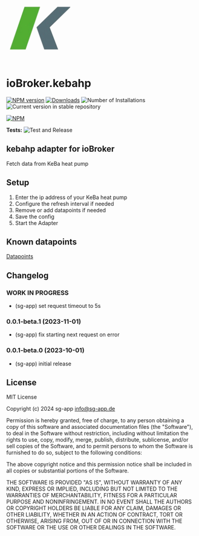 ![Logo](admin/kebahp.png)
# ioBroker.kebahp

[![NPM version](https://img.shields.io/npm/v/iobroker.kebahp.svg)](https://www.npmjs.com/package/iobroker.kebahp)
[![Downloads](https://img.shields.io/npm/dm/iobroker.kebahp.svg)](https://www.npmjs.com/package/iobroker.kebahp)
![Number of Installations](https://iobroker.live/badges/kebahp-installed.svg)
![Current version in stable repository](https://iobroker.live/badges/kebahp-stable.svg)

[![NPM](https://nodei.co/npm/iobroker.kebahp.png?downloads=true)](https://nodei.co/npm/iobroker.kebahp/)

**Tests:** ![Test and Release](https://github.com/sg-app/ioBroker.kebahp/workflows/Test%20and%20Release/badge.svg)

## kebahp adapter for ioBroker

Fetch data from KeBa heat pump

## Setup

1. Enter the ip address of your KeBa heat pump
1. Configure the refresh interval if needed
1. Remove or add datapoints if needed
1. Save the config
1. Start the Adapter

## Known datapoints

[Datapoints](./docs/datapoints.md)


## Changelog
<!--
	Placeholder for the next version (at the beginning of the line):
	### **WORK IN PROGRESS**
-->
### **WORK IN PROGRESS**
* (sg-app) set request timeout to 5s

### 0.0.1-beta.1 (2023-11-01)
* (sg-app) fix starting next request on error

### 0.0.1-beta.0 (2023-10-01)
* (sg-app) initial release

## License
MIT License

Copyright (c) 2024 sg-app <info@sg-app.de>

Permission is hereby granted, free of charge, to any person obtaining a copy
of this software and associated documentation files (the "Software"), to deal
in the Software without restriction, including without limitation the rights
to use, copy, modify, merge, publish, distribute, sublicense, and/or sell
copies of the Software, and to permit persons to whom the Software is
furnished to do so, subject to the following conditions:

The above copyright notice and this permission notice shall be included in all
copies or substantial portions of the Software.

THE SOFTWARE IS PROVIDED "AS IS", WITHOUT WARRANTY OF ANY KIND, EXPRESS OR
IMPLIED, INCLUDING BUT NOT LIMITED TO THE WARRANTIES OF MERCHANTABILITY,
FITNESS FOR A PARTICULAR PURPOSE AND NONINFRINGEMENT. IN NO EVENT SHALL THE
AUTHORS OR COPYRIGHT HOLDERS BE LIABLE FOR ANY CLAIM, DAMAGES OR OTHER
LIABILITY, WHETHER IN AN ACTION OF CONTRACT, TORT OR OTHERWISE, ARISING FROM,
OUT OF OR IN CONNECTION WITH THE SOFTWARE OR THE USE OR OTHER DEALINGS IN THE
SOFTWARE.
